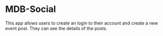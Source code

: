 # MDB-Social
This app allows users to create an login to their account and create a new event post. They can see the details of the posts.

